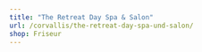 ```yaml
---
title: "The Retreat Day Spa & Salon"
url: /corvallis/the-retreat-day-spa-und-salon/
shop: Friseur
---
```

